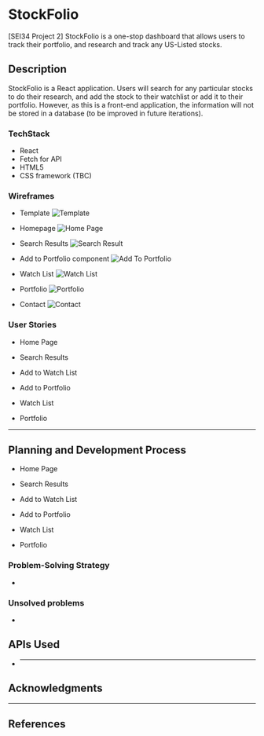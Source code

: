 # StockFolio

[SEI34 Project 2] StockFolio is a one-stop dashboard that allows users to track their portfolio, and research and track any US-Listed stocks.

## Description

StockFolio is a React application. Users will search for any particular stocks to do their research, and add the stock to their watchlist or add it to their portfolio. However, as this is a front-end application, the information will not be stored in a database (to be improved in future iterations).

### TechStack

- React
- Fetch for API
- HTML5
- CSS framework (TBC)

### Wireframes

- Template
  ![Template]()

- Homepage
  ![Home Page]()

- Search Results
  ![Search Result]()

- Add to Portfolio component
  ![Add To Portfolio]()

- Watch List
  ![Watch List]()

- Portfolio
  ![Portfolio]()

- Contact
  ![Contact]()

### User Stories

- Home Page

- Search Results

- Add to Watch List

- Add to Portfolio

- Watch List

- Portfolio

---

## Planning and Development Process

- Home Page

- Search Results

- Add to Watch List

- Add to Portfolio

- Watch List

- Portfolio

### Problem-Solving Strategy

-

### Unsolved problems

-

## APIs Used

- ***

## Acknowledgments

---

## References
